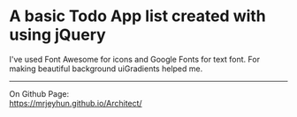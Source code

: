 # A basic Todo App list created with using jQuery
I've used Font Awesome for icons and Google Fonts for text font.
For making beautiful background uiGradients helped me.
_______________________________
On Github Page:<br />
https://mrjeyhun.github.io/Architect/
